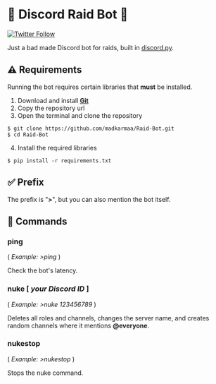 # 🔱 Discord Raid Bot 🔱

[![Twitter Follow](https://img.shields.io/static/v1?label=Literally&message=coding%20like%20a%20noob&color=blueviolet)](https://www.youtube.com/watch?v=iik25wqIuFo)

Just a bad made Discord bot for raids, built in [discord.py](https://discordpy.readthedocs.io/en/stable/index.html).

## ⚠️ Requirements

Running the bot requires certain libraries that **must** be installed.

1. Download and install [**Git**](https://git-scm.com/download/)
2. Copy the repository url
3. Open the terminal and clone the repository

```
$ git clone https://github.com/madkarmaa/Raid-Bot.git
$ cd Raid-Bot
```

4. Install the required libraries

```
$ pip install -r requirements.txt
```

## ✅ Prefix

The prefix is "**>**", but you can also mention the bot itself.

## 🎴 Commands

### **ping**

( _Example: >ping_ )

Check the bot's latency.

### **nuke [ _your Discord ID_ ]**

( _Example: >nuke 123456789_ )

Deletes all roles and channels, changes the server name, and creates random channels where it mentions **@everyone**.

### **nukestop**

( _Example: >nukestop_ )

Stops the nuke command.
